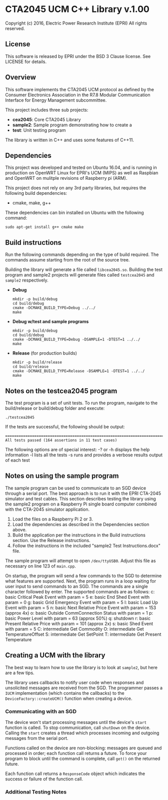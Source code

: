 # CTA2045 UCM C++ Library v.1.00
Copyright (c) 2016, Electric Power Research Institute (EPRI)
All rights reserved.

## License
This software is released by EPRI under the BSD 3 Clause license. See LICENSE
for details.

## Overview
This software implements the CTA2045 UCM protocol as defined by the Consumer
Electronics Association in the R7.8 Modular Communication Interface for Energy
Management subcommittee.

This project includes three sub projects:

* **cea2045**: Core CTA2045 Library
* **sample2**: Sample program demonstrating how to create a
* **test**: Unit testing program

The library is written in C++ and uses some features of C++11.

## Dependencies
This project was developed and tested on Ubuntu 16.04, and is running in production
on OpenWRT Linux for EPRI's UCM (MIPS) as well as Raspbian and OpenWRT on mulitple
revisions of Raspberry pi (ARM).

This project does not rely on any 3rd party libraries, but requires the following
 build dependencies:
* cmake, make, g++

These dependencies can bin installed on Ubuntu with the following command:
```
sudo apt-get install g++ cmake make
```

## Build instructions
Run the following commands depending on the type of build required. The commands
assume starting from the root of the source tree.

Building the library will generate a file called `libcea2045.so`. Building the test
program and sample2 projects will generate files called `testcea2045` and `sample2`
respectively.

* **Debug**
  ```
  mkdir -p build/debug
  cd build/debug
  cmake -DCMAKE_BUILD_TYPE=Debug ../../
  make
  ```

* **Debug w/test and sample programs**
  ```
  mkdir -p build/debug
  cd build/debug
  cmake -DCMAKE_BUILD_TYPE=Debug -DSAMPLE=1 -DTEST=1 ../../
  make
  ```

* **Release** (for production builds)
  ```
  mkdir -p build/release
  cd build/release
  cmake -DCMAKE_BUILD_TYPE=Release -DSAMPLE=1 -DTEST=1 ../../
  make
  ```

## Notes on the testcea2045 program
The test program is a set of unit tests. To run the program, navigate to the 
build/release or build/debug folder and execute:
  ```
  ./testcea2045
  ```

If the tests are successful, the following should be output:
  ```
  ===============================================================================
  All tests passed (164 assertions in 11 test cases)
  ```

The following options are of special interest:
-? or -h displays the help information
-l lists all the tests
-s runs and provides a verbose results output of each test

## Notes on using the sample program
The sample program can be used to communicate to an SGD device through a serial
port. The best approach is to run it with the EPRI CTA-2045 simulator and test 
cables. This section describes testing the library using the sample2 program on 
a Raspberry Pi single board computer combined with the CTA-2045 simulator 
application.

1) Load the files on a Raspberry Pi 2 or 3.
2) Load the dependencies as described in the Dependencies section above.
3) Build the application per the instructions in the Build instructions section. 
   Use the Release instructions.
4) Follow the instructions in the included "sample2 Test Instructions.docx" file.

The sample program will attempt to open `/dev/ttyUSB0`. Adjust this file as
necessary on line 123 of `main.cpp`.

On startup, the program will send a few commands to the SGD to determine
what features are supported. Next, the program runs in a loop waiting for user
input to send commands to an SGD. The commands are a single character followed by 
enter. The supported commands are as follows:
c:	basic Critical Peak Event with param = 5
e:	basic End Shed Event with param = 0
g:	basic Grid Emergency Event with param = 5
l:	basic Load Up Event with param = 5
n:	basic Next Relative Price Event with param = 153 (approx 4x)
o:	basic Outside CommConnection Status with param = 1
p:	basic Power Level with param = 63 (approx 50%)
q:	shutdown
r:	basic Present Relative Price with param = 101 (approx 2x)
s:	basic Shed Event with param = 5
C:	intermediate Get Commodity
O:	intermediate Get TemperatureOffset
S:	intermediate Get SetPoint
T:	intermediate Get Present Temperature

## Creating a UCM with the library
The best way to learn how to use the library is to look at `sample2`, but here
are a few tips.

The library uses callbacks to notify user code when responses and unsolicited
messages are received from the SGD. The programmer passes a `IUCM`
implementation (which contains the callbacks) to the `DeviceFactory::createUCM()`
function when creating a device.

### Communicating with an SGD
The device won't start processing messages until the device's `start` function
is called. To stop communication, call `shutDown` on the device. Calling the 
`start` creates a thread which processes incoming and outgoing messages from the 
serial port.

Functions called on the device are non-blocking: messages are queued and processed
in order; each function call returns a future. To force your program to block 
until the command is complete, call `get()` on the returned future.

Each function call returns a `ResponseCode` object which indicates the success
or failure of the function call.

### Additional Testing Notes

